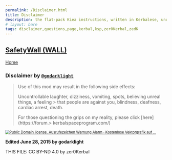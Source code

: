 ```yaml
---
permalink: /Disclaimer.html
title: Disclaimer
description: the flat-pack Kiea instructions, written in Kerbalese, unusally present
# layout: bare
tags: disclaimer,questions,page,kerbal,ksp,zer0Kerbal,zedK
---
```


<!-- Disclaimer.md v1.1.0.0
SafetyWall (WALL)
created: 01 Apr 2022
updated: 01 Apr 2023

TEMPLATE: Disclaimer.md v1.0.2.0
created: 01 Apr 2022
updated: 01 Apr 2023

based upon work by godarklight -->

## [SafetyWall (WALL)][mod]

[Home](/index.md)

### Disclaimer by [`@godarklight`][godarklight]

> Use of this mod may result in the following side effects:
>
> Uncontrollable laughter, dizziness, vomiting, spots, believing unreal things, a feeling > that people are against you, blindness, deafness, cardiac arrest, death.
>
> For those questioning the grips on my reality, please click [here](https://forum.> kerbalspaceprogram.com/)

<a href="https://forum.%3E%20kerbalspaceprogram.com/"><img src="https://external-content.duckduckgo.com/iu/?u=https%3A%2F%2Fcdn.pixabay.com%2Fphoto%2F2012%2F04%2F24%2F13%2F19%2Fexclamation-40026_960_720.png&f=1&nofb=1" alt="Public Domain license. Ausrufezeichen Warnung Alarm · Kostenlose Vektorgrafik auf ..." style="zoom:80%;" /></a>

**Edited June 28, 2015 by godarklight**

[godarklight]: https://forum.kerbalspaceprogram.com/index.php?/profile/92588-*/ "godarklight"
[zer0Kerbal]: https://forum.kerbalspaceprogram.com/index.php?/profile/190933-*/ "zer0Kerbal"

THIS FILE: CC BY-ND 4.0 by zer0Kerbal

[mod]: https://www.curseforge.com/kerbal/ksp-mods/NAMSafetyWallE "SafetyWall (WALL)"

